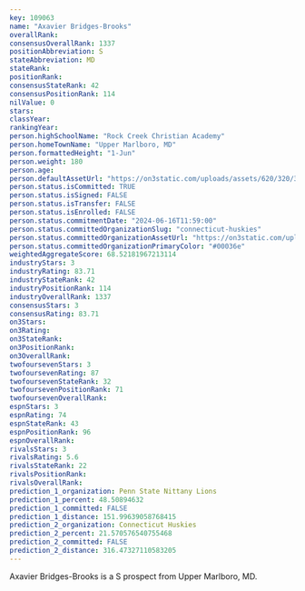 ```yaml
---
key: 109063
name: "Axavier Bridges-Brooks"
overallRank: 
consensusOverallRank: 1337
positionAbbreviation: S
stateAbbreviation: MD
stateRank: 
positionRank: 
consensusStateRank: 42
consensusPositionRank: 114
nilValue: 0
stars: 
classYear: 
rankingYear: 
person.highSchoolName: "Rock Creek Christian Academy"
person.homeTownName: "Upper Marlboro, MD"
person.formattedHeight: "1-Jun"
person.weight: 180
person.age: 
person.defaultAssetUrl: "https://on3static.com/uploads/assets/620/320/320620.png"
person.status.isCommitted: TRUE
person.status.isSigned: FALSE
person.status.isTransfer: FALSE
person.status.isEnrolled: FALSE
person.status.commitmentDate: "2024-06-16T11:59:00"
person.status.committedOrganizationSlug: "connecticut-huskies"
person.status.committedOrganizationAssetUrl: "https://on3static.com/uploads/assets/778/214/214778.svg"
person.status.committedOrganizationPrimaryColor: "#00036e"
weightedAggregateScore: 68.52181967213114
industryStars: 3
industryRating: 83.71
industryStateRank: 42
industryPositionRank: 114
industryOverallRank: 1337
consensusStars: 3
consensusRating: 83.71
on3Stars: 
on3Rating: 
on3StateRank: 
on3PositionRank: 
on3OverallRank: 
twofoursevenStars: 3
twofoursevenRating: 87
twofoursevenStateRank: 32
twofoursevenPositionRank: 71
twofoursevenOverallRank: 
espnStars: 3
espnRating: 74
espnStateRank: 43
espnPositionRank: 96
espnOverallRank: 
rivalsStars: 3
rivalsRating: 5.6
rivalsStateRank: 22
rivalsPositionRank: 
rivalsOverallRank: 
prediction_1_organization: Penn State Nittany Lions
prediction_1_percent: 48.50894632
prediction_1_committed: FALSE
prediction_1_distance: 151.99639058768415
prediction_2_organization: Connecticut Huskies
prediction_2_percent: 21.570576540755468
prediction_2_committed: FALSE
prediction_2_distance: 316.47327110583205
---
```

Axavier Bridges-Brooks is a S prospect from Upper Marlboro, MD.